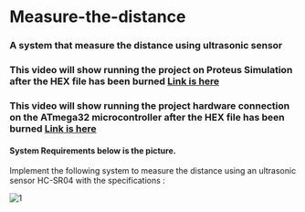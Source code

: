 # Measure-the-distance
### A system that measure the distance using ultrasonic sensor
### This video will show running the project on Proteus Simulation after the HEX file has been burned [Link is here]( https://drive.google.com/file/d/11d5FunRoKqSZ9WZRqXt_ZJUr0cGunEIO/view?usp=sharing)
### This video will show running the project hardware connection on the ATmega32 microcontroller after the HEX file has been burned [Link is here]( https://drive.google.com/file/d/1bFbXQSquiECgoIDwerzYOsGACTeOiZLR/view?usp=sharing)

#### System Requirements below is the picture.
Implement the following system to measure the distance using an ultrasonic sensor HC-SR04 with the specifications :

![1](https://user-images.githubusercontent.com/22917887/211698597-a1aa689f-aa19-4ab3-add9-7e027172ac25.png)
